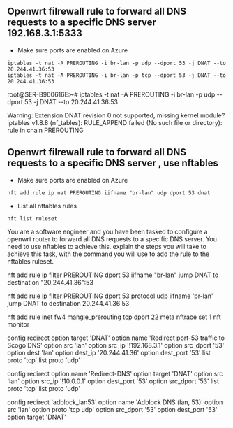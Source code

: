 

## Openwrt filrewall rule to forward all DNS requests to a specific DNS server 192.168.3.1:5333
- Make sure ports are enabled on Azure 
```
iptables -t nat -A PREROUTING -i br-lan -p udp --dport 53 -j DNAT --to 20.244.41.36:53
iptables -t nat -A PREROUTING -i br-lan -p tcp --dport 53 -j DNAT --to 20.244.41.36:53

```


root@SER-B960616E:~# iptables -t nat -A PREROUTING -i br-lan -p udp --dport 53 -j DNAT --to 20.244.41.36:53

Warning: Extension DNAT revision 0 not supported, missing kernel module?
iptables v1.8.8 (nf_tables):  RULE_APPEND failed (No such file or directory): rule in chain PREROUTING



## Openwrt filrewall rule to forward all DNS requests to a specific DNS server , use nftables
- Make sure ports are enabled on Azure 
```
nft add rule ip nat PREROUTING iifname "br-lan" udp dport 53 dnat
```
- List all nftables rules
```
nft list ruleset
```

You are a software engineer and you have been tasked to configure a openwrt router to forward all DNS requests to a specific DNS server. You need to use nftables to achieve this. explain the steps you will take to achieve this task, with the command you will use to add the rule to the nftables ruleset.

nft add rule ip filter PREROUTING dport 53 iifname "br-lan" jump DNAT to destination "20.244.41.36":53

nft add rule ip filter PREROUTING dport 53 protocol udp iifname 'br-lan' jump DNAT to destination 20.244.41.36 53




nft add rule inet fw4 mangle_prerouting tcp dport 22 meta nftrace set 1
nft monitor


config redirect
        option target 'DNAT'
        option name 'Redirect port-53 traffic to Scogo DNS'
        option src 'lan'
        option src_ip '!192.168.3.1'
        option src_dport '53'
        option dest 'lan'
        option dest_ip '20.244.41.36'
        option dest_port '53'
        list proto 'tcp'
        list proto 'udp'

config redirect
        option name 'Redirect-DNS'
        option target 'DNAT'
        option src 'lan'
        option src_ip '!10.0.0.1'
        option dest_port '53'
        option src_dport '53'
        list proto 'tcp'
        list proto 'udp'


config redirect 'adblock_lan53'
        option name 'Adblock DNS (lan, 53)'
        option src 'lan'
        option proto 'tcp udp'
        option src_dport '53'
        option dest_port '53'
        option target 'DNAT'


